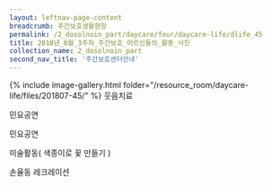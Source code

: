 ```yaml
--- 
layout: leftnav-page-content 
breadcrumb: 주간보호생활현장 
permalink: /2_dosolnoin_part/daycare/four/daycare-life/dlife_45
title: 2018년_6월_3주차_주간보호_어르신들의_활동_사진
collection_name: 2_dosolnoin_part
second_nav_title: '주간보호센터안내' 
---
```

{% include image-gallery.html folder="/resource_room/daycare-life/files/201807-45/" %}
웃음치료

민요공연

민요공연

미술활동( 색종이로 꽃 만들기 )

손율동 레크레이션
